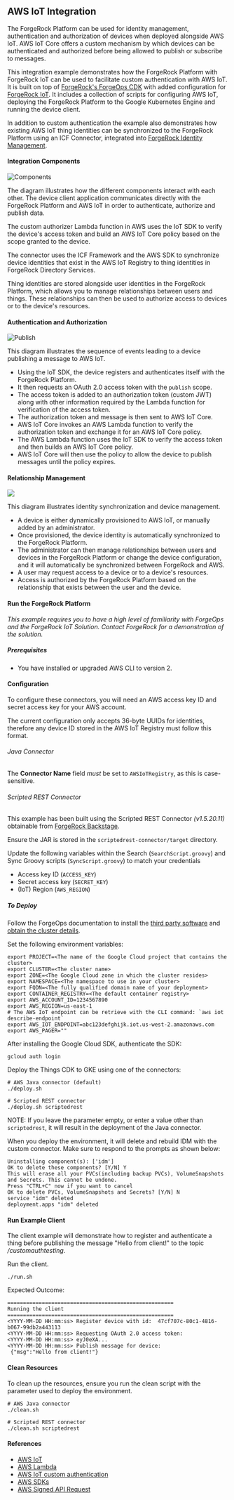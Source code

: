 ## AWS IoT Integration

The ForgeRock Platform can be used for identity management, authentication and authorization of devices
when deployed alongside AWS IoT. AWS IoT Core offers a custom mechanism by which devices can be authenticated
and authorized before being allowed to publish or subscribe to messages.
 
This integration example demonstrates how the ForgeRock Platform with ForgeRock IoT can be used to facilitate custom
authentication with AWS IoT. It is built on top of
[ForgeRock's ForgeOps CDK](https://backstage.forgerock.com/docs/forgeops/7.2/index-forgeops.html) with added
configuration for [ForgeRock IoT](https://backstage.forgerock.com/docs/iot/7.2). It includes a collection of
scripts for configuring AWS IoT, deploying the ForgeRock Platform to the Google Kubernetes Engine and running the
device client.

In addition to custom authentication the example also demonstrates how existing AWS IoT thing identities can be
synchronized to the ForgeRock Platform using an ICF Connector, integrated into
[ForgeRock Identity Management](https://backstage.forgerock.com/docs/idm/7.2).

#### Integration Components
![Components](docs/aws-iot-integration.png)

The diagram illustrates how the different components interact with each other. The device client application
communicates directly with the ForgeRock Platform and AWS IoT in order to authenticate, authorize and publish data.

The custom authorizer Lambda function in AWS uses the IoT SDK to verify the device's access token and build an AWS
IoT Core policy based on the scope granted to the device.

The connector uses the ICF Framework and the AWS SDK to synchronize device identities that exist in the AWS IoT Registry
to thing identities in ForgeRock Directory Services.

Thing identities are stored alongside user identities in the ForgeRock Platform, which allows you to manage
relationships between users and things. These relationships can then be used to authorize access to devices or to the
device's resources.

#### Authentication and Authorization
![Publish](docs/device-publish.png)

This diagram illustrates the sequence of events leading to a device publishing a message to AWS IoT.
 - Using the IoT SDK, the device registers and authenticates itself with the ForgeRock Platform.
 - It then requests an OAuth 2.0 access token with the `publish` scope.
 - The access token is added to an authorization token (custom JWT) along with other information required by the
  Lambda function for verification of the access token.
 - The authorization token and message is then sent to AWS IoT Core.
 - AWS IoT Core invokes an AWS Lambda function to verify the authorization token and exchange it for an AWS IoT Core policy.
 - The AWS Lambda function uses the IoT SDK to verify the access token and then builds an AWS IoT Core policy.
 - AWS IoT Core will then use the policy to allow the device to publish messages until the policy expires.
 
#### Relationship Management
![](docs/device-management.png)

This diagram illustrates identity synchronization and device management.
 - A device is either dynamically provisioned to AWS IoT, or manually added by an administrator.
 - Once provisioned, the device identity is automatically synchronized to the ForgeRock Platform.
 - The administrator can then manage relationships between users and devices in the ForgeRock Platform or change the
  device configuration, and it will automatically be synchronized between ForgeRock and AWS.
 - A user may request access to a device or to a device's resources.
 - Access is authorized by the ForgeRock Platform based on the relationship that exists between the user and the device.

#### Run the ForgeRock Platform
*This example requires you to have a high level of familiarity with ForgeOps and the ForgeRock IoT Solution. Contact
ForgeRock for a demonstration of the solution.*

##### Prerequisites
* You have installed or upgraded AWS CLI to version 2.

#### Configuration
To configure these connectors, you will need an AWS access key ID and secret access key for your AWS account.

The current configuration only accepts 36-byte UUIDs for identities, therefore any device ID stored in
the AWS IoT Registry must follow this format.

###### Java Connector
The **Connector Name** field *must* be set to ```AWSIoTRegistry```, as this is case-sensitive.

###### Scripted REST Connector
This example has been built using the Scripted REST Connector *(v1.5.20.11)* obtainable from [ForgeRock Backstage](https://backstage.forgerock.com/downloads/browse/idm/featured/connectors).

Ensure the JAR is stored in the ```scriptedrest-connector/target``` directory.

Update the following variables within the Search (```SearchScript.groovy```) and Sync Groovy scripts (```SyncScript.groovy```) to match your credentials
* Access key ID (```ACCESS_KEY```)
* Secret access key (```SECRET_KEY```)
* (IoT) Region (```AWS_REGION```)

##### To Deploy
Follow the ForgeOps documentation to install the
[third party software](https://backstage.forgerock.com/docs/forgeops/7.2/cdk/cloud/setup/gke/sw.html) and
[obtain the cluster details](https://backstage.forgerock.com/docs/forgeops/7.2/cdk/cloud/setup/gke/clusterinfo.html).

Set the following environment variables:
```
export PROJECT=<The name of the Google Cloud project that contains the cluster>
export CLUSTER=<The cluster name>
export ZONE=<The Google Cloud zone in which the cluster resides>
export NAMESPACE=<The namespace to use in your cluster>
export FQDN=<The fully qualified domain name of your deployment>
export CONTAINER_REGISTRY=<The default container registry>
export AWS_ACCOUNT_ID=1234567890
export AWS_REGION=us-east-1
# The AWS IoT endpoint can be retrieve with the CLI command: `aws iot describe-endpoint`
export AWS_IOT_ENDPOINT=abc123defghijk.iot.us-west-2.amazonaws.com
export AWS_PAGER=""
```

After installing the Google Cloud SDK, authenticate the SDK:
```
gcloud auth login
```

Deploy the Things CDK to GKE using one of the connectors:
```
# AWS Java connector (default)
./deploy.sh

# Scripted REST connector
./deploy.sh scriptedrest
```
NOTE: If you leave the parameter empty, or enter a value other than ```scriptedrest```, it will result in the deployment of the Java connector.

When you deploy the environment, it will delete and rebuild IDM with the custom connector. Make sure to respond to the prompts as shown below:
```
Uninstalling component(s): ['idm']
OK to delete these components? [Y/N] Y
This will erase all your PVCs(including backup PVCs), VolumeSnapshots and Secrets. This cannot be undone.
Press "CTRL+C" now if you want to cancel
OK to delete PVCs, VolumeSnapshots and Secrets? [Y/N] N
service "idm" deleted
deployment.apps "idm" deleted
```

#### Run Example Client
The client example will demonstrate how to register and authenticate a thing before publishing the message "Hello from client!" to the topic */customauthtesting*.

Run the client.
```
./run.sh
```

Expected Outcome:
```
=====================================================
Running the client
=====================================================
<YYYY-MM-DD HH:mm:ss> Register device with id:  47cf707c-80c1-4816-b067-99db2a443113
<YYYY-MM-DD HH:mm:ss> Requesting OAuth 2.0 access token:
<YYYY-MM-DD HH:mm:ss> eyJ0eXA...
<YYYY-MM-DD HH:mm:ss> Publish message for device:
 {"msg":"Hello from client!"}
```

#### Clean Resources
To clean up the resources, ensure you run the clean script with the parameter used to deploy the environment.
```
# AWS Java connector
./clean.sh

# Scripted REST connector
./clean.sh scriptedrest
```

#### References
- [AWS IoT](https://docs.aws.amazon.com/iot/latest/developerguide/what-is-aws-iot.html)
- [AWS Lambda](https://docs.aws.amazon.com/lambda/latest/dg/getting-started.html)
- [AWS IoT custom authentication](https://docs.aws.amazon.com/iot/latest/developerguide/iot-custom-authentication.html)
- [AWS SDKs](https://docs.aws.amazon.com/iot/latest/developerguide/iot-connect-service.html#iot-service-sdks)
- [AWS Signed API Request](https://docs.aws.amazon.com/IAM/latest/UserGuide/create-signed-request.html)
